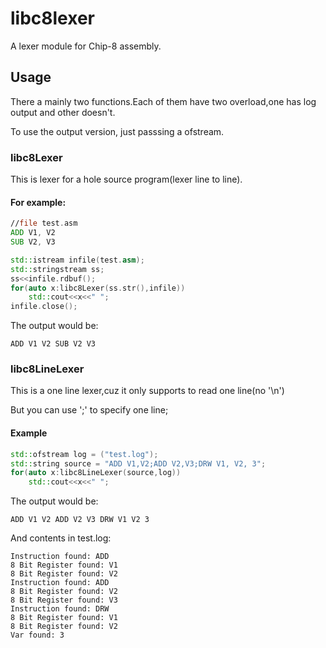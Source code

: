 # libc8lexer

A lexer module for Chip-8 assembly.

## Usage

There a mainly two functions.Each of them have two overload,one has log output and other doesn't.

To use the output version, just passsing a ofstream.

### libc8Lexer

This is lexer for a hole source program(lexer line to line).

#### For example:

```asm
//file test.asm
ADD V1, V2
SUB V2, V3
```

```c++
std::istream infile(test.asm);
std::stringstream ss;
ss<<infile.rdbuf();
for(auto x:libc8Lexer(ss.str(),infile))
	std::cout<<x<<" ";
infile.close();
```

The output would be:
```
ADD V1 V2 SUB V2 V3
```

### libc8LineLexer

This is a one line lexer,cuz it only supports to read one line(no '\n')

But you can use ';' to specify one line;

#### Example

```c++
std::ofstream log = ("test.log");
std::string source = "ADD V1,V2;ADD V2,V3;DRW V1, V2, 3";
for(auto x:libc8LineLexer(source,log))
	std::cout<<x<<" ";
```
The output would be:
```
ADD V1 V2 ADD V2 V3 DRW V1 V2 3
```
And contents in test.log:
```
Instruction found: ADD
8 Bit Register found: V1
8 Bit Register found: V2
Instruction found: ADD
8 Bit Register found: V2
8 Bit Register found: V3
Instruction found: DRW
8 Bit Register found: V1
8 Bit Register found: V2
Var found: 3
```
